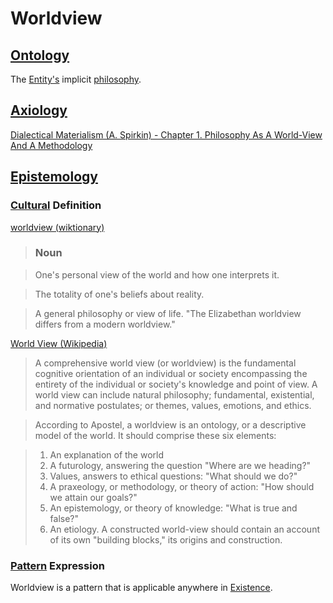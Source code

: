 # Worldview

## [Ontology](./ontology.md)

The [Entity's](./entity.md) implicit [philosophy](./philosophy.md).

## [Axiology](./axiology.md)

<a href="https://www.marxists.org/reference/archive/spirkin/works/dialectical-materialism/ch01-s02.html" target="_blank">Dialectical Materialism (A. Spirkin) - Chapter 1. Philosophy As A World-View And A Methodology</a>

## [Epistemology](./epistemology.md)

### [Cultural](./culture.md) Definition

<a href="http://en.wiktionary.org/wiki/worldview" target="_blank">worldview (wiktionary)</a>

> ### Noun

> One's personal view of the world and how one interprets it.

> The totality of one's beliefs about reality.

> A general philosophy or view of life. "The Elizabethan worldview differs from a modern worldview."

<a href="https://en.wikipedia.org/wiki/World_view" target="_blank">World View (Wikipedia)</a>

> A comprehensive world view (or worldview) is the fundamental cognitive orientation of an individual or society encompassing the entirety of the individual or society's knowledge and point of view. A world view can include natural philosophy; fundamental, existential, and normative postulates; or themes, values, emotions, and ethics.

> According to Apostel, a worldview is an ontology, or a descriptive model of the world. It should comprise these six elements:

> 1. An explanation of the world
> 1. A futurology, answering the question "Where are we heading?"
> 1. Values, answers to ethical questions: "What should we do?"
> 1. A praxeology, or methodology, or theory of action: "How should we attain our goals?"
> 1. An epistemology, or theory of knowledge: "What is true and false?"
> 1. An etiology. A constructed world-view should contain an account of its own "building blocks," its origins and construction.

### [Pattern](./pattern.md) Expression

Worldview is a pattern that is applicable anywhere in [Existence](./existence.md).
